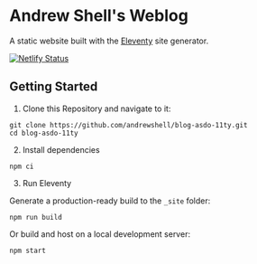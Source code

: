 # Andrew Shell's Weblog

A static website built with the [Eleventy](https://www.11ty.dev/) site generator.

[![Netlify Status](https://api.netlify.com/api/v1/badges/eafdce5a-99cc-4399-abd7-5bc72c101fde/deploy-status)](https://app.netlify.com/sites/blog-andrewshell-org/deploys)

## Getting Started

1. Clone this Repository and navigate to it:

```
git clone https://github.com/andrewshell/blog-asdo-11ty.git
cd blog-asdo-11ty
```

2. Install dependencies

```
npm ci
```

3. Run Eleventy

Generate a production-ready build to the `_site` folder:

```
npm run build
```

Or build and host on a local development server:

```
npm start
```
